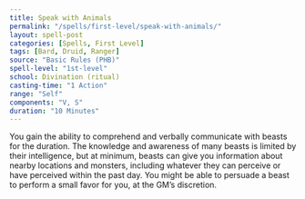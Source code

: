 ```yaml
---
title: Speak with Animals
permalink: "/spells/first-level/speak-with-animals/"
layout: spell-post
categories: [Spells, First Level]
tags: [Bard, Druid, Ranger]
source: "Basic Rules (PHB)"
spell-level: "1st-level"
school: Divination (ritual)
casting-time: "1 Action"
range: "Self"
components: "V, S"
duration: "10 Minutes"
---
```


You gain the ability to comprehend and verbally communicate with beasts for the duration. The knowledge and awareness of many beasts is limited by their intelligence, but at minimum, beasts can give you information about nearby locations and monsters, including whatever they can perceive or have perceived within the past day. You might be able to persuade a beast to perform a small favor for you, at the GM’s discretion.